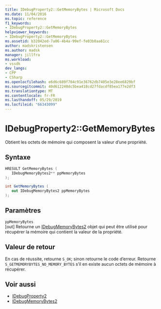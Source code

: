 ```yaml
---
title: IDebugProperty2::GetMemoryBytes | Microsoft Docs
ms.date: 11/04/2016
ms.topic: reference
f1_keywords:
- IDebugProperty2::GetMemoryBytes
helpviewer_keywords:
- IDebugProperty2::GetMemoryBytes
ms.assetid: b32042ed-7a06-4b4a-99ef-fe03b0aa61cc
author: madskristensen
ms.author: madsk
manager: jillfra
ms.workload:
- vssdk
dev_langs:
- CPP
- CSharp
ms.openlocfilehash: e6d6c689f704c91e36762db7405e3e28ee6829bf
ms.sourcegitcommit: 40d612240dc5bea418cd27fdacdf85ea177e2df3
ms.translationtype: MT
ms.contentlocale: fr-FR
ms.lasthandoff: 05/29/2019
ms.locfileid: "66343099"
---
```

# <a name="idebugproperty2getmemorybytes"></a>IDebugProperty2::GetMemoryBytes
Obtient les octets de mémoire qui composent la valeur d’une propriété.

## <a name="syntax"></a>Syntaxe

```cpp
HRESULT GetMemoryBytes ( 
   IDebugMemoryBytes2** ppMemoryBytes
);
```

```csharp
int GetMemoryBytes ( 
   out IDebugMemoryBytes2 ppMemoryBytes
);
```

## <a name="parameters"></a>Paramètres
`ppMemoryBytes`\
[out] Retourne un [IDebugMemoryBytes2](../../../extensibility/debugger/reference/idebugmemorybytes2.md) objet qui peut être utilisé pour récupérer la mémoire qui contient la valeur de la propriété.

## <a name="return-value"></a>Valeur de retour
 En cas de réussite, retourne `S_OK`; sinon retourne le code d’erreur. Retourne `S_GETMEMORYBYTES_NO_MEMORY_BYTES` s’il en existe aucun octets de mémoire à récupérer.

## <a name="see-also"></a>Voir aussi
- [IDebugProperty2](../../../extensibility/debugger/reference/idebugproperty2.md)
- [IDebugMemoryBytes2](../../../extensibility/debugger/reference/idebugmemorybytes2.md)